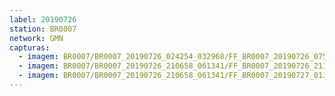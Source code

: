 ```yaml
---
label: 20190726
station: BR0007
network: GMN
capturas:
  - imagem: BR0007/BR0007_20190726_024254_032968/FF_BR0007_20190726_075246_278_0556544.fits_maxpixel.jpg
  - imagem: BR0007/BR0007_20190726_210658_061341/FF_BR0007_20190726_211019_637_0005888.fits_maxpixel.jpg
  - imagem: BR0007/BR0007_20190726_210658_061341/FF_BR0007_20190727_013601_367_0483328.fits_maxpixel.jpg
---
```

